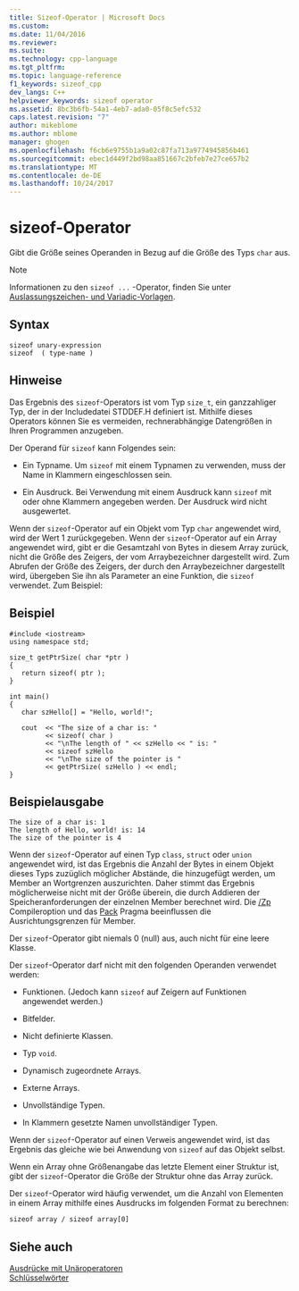 ```yaml
---
title: Sizeof-Operator | Microsoft Docs
ms.custom: 
ms.date: 11/04/2016
ms.reviewer: 
ms.suite: 
ms.technology: cpp-language
ms.tgt_pltfrm: 
ms.topic: language-reference
f1_keywords: sizeof_cpp
dev_langs: C++
helpviewer_keywords: sizeof operator
ms.assetid: 8bc3b6fb-54a1-4eb7-ada0-05f8c5efc532
caps.latest.revision: "7"
author: mikeblome
ms.author: mblome
manager: ghogen
ms.openlocfilehash: f6cb6e9755b1a9a02c87fa713a9774945856b461
ms.sourcegitcommit: ebec1d449f2bd98aa851667c2bfeb7e27ce657b2
ms.translationtype: MT
ms.contentlocale: de-DE
ms.lasthandoff: 10/24/2017
---
```

# <a name="sizeof-operator"></a>sizeof-Operator
Gibt die Größe seines Operanden in Bezug auf die Größe des Typs `char` aus.  
  
> [!NOTE]
>  Informationen zu den `sizeof ...` -Operator, finden Sie unter [Auslassungszeichen- und Variadic-Vorlagen](../cpp/ellipses-and-variadic-templates.md).  
  
## <a name="syntax"></a>Syntax  
  
```  
sizeof unary-expression  
sizeof  ( type-name )  
```  
  
## <a name="remarks"></a>Hinweise  
 Das Ergebnis des `sizeof`-Operators ist vom Typ `size_t`, ein ganzzahliger Typ, der in der Includedatei STDDEF.H definiert ist. Mithilfe dieses Operators können Sie es vermeiden, rechnerabhängige Datengrößen in Ihren Programmen anzugeben.  
  
 Der Operand für `sizeof` kann Folgendes sein:  
  
-   Ein Typname. Um `sizeof` mit einem Typnamen zu verwenden, muss der Name in Klammern eingeschlossen sein.  
  
-   Ein Ausdruck. Bei Verwendung mit einem Ausdruck kann `sizeof` mit oder ohne Klammern angegeben werden. Der Ausdruck wird nicht ausgewertet.  
  
 Wenn der `sizeof`-Operator auf ein Objekt vom Typ `char` angewendet wird, wird der Wert 1 zurückgegeben. Wenn der `sizeof`-Operator auf ein Array angewendet wird, gibt er die Gesamtzahl von Bytes in diesem Array zurück, nicht die Größe des Zeigers, der vom Arraybezeichner dargestellt wird. Zum Abrufen der Größe des Zeigers, der durch den Arraybezeichner dargestellt wird, übergeben Sie ihn als Parameter an eine Funktion, die `sizeof` verwendet. Zum Beispiel:  
  
## <a name="example"></a>Beispiel  
  
```  
#include <iostream>  
using namespace std;  
  
size_t getPtrSize( char *ptr )  
{  
   return sizeof( ptr );  
}  
  
int main()  
{  
   char szHello[] = "Hello, world!";  
  
   cout  << "The size of a char is: "  
         << sizeof( char )  
         << "\nThe length of " << szHello << " is: "  
         << sizeof szHello  
         << "\nThe size of the pointer is "  
         << getPtrSize( szHello ) << endl;  
}  
```  
  
## <a name="sample-output"></a>Beispielausgabe  
  
```  
The size of a char is: 1  
The length of Hello, world! is: 14  
The size of the pointer is 4  
```  
  
 Wenn der `sizeof`-Operator auf einen Typ `class`, `struct` oder `union` angewendet wird, ist das Ergebnis die Anzahl der Bytes in einem Objekt dieses Typs zuzüglich möglicher Abstände, die hinzugefügt werden, um Member an Wortgrenzen auszurichten. Daher stimmt das Ergebnis möglicherweise nicht mit der Größe überein, die durch Addieren der Speicheranforderungen der einzelnen Member berechnet wird. Die [/Zp](../build/reference/zp-struct-member-alignment.md) Compileroption und das [Pack](../preprocessor/pack.md) Pragma beeinflussen die Ausrichtungsgrenzen für Member.  
  
 Der `sizeof`-Operator gibt niemals 0 (null) aus, auch nicht für eine leere Klasse.  
  
 Der `sizeof`-Operator darf nicht mit den folgenden Operanden verwendet werden:  
  
-   Funktionen. (Jedoch kann `sizeof` auf Zeigern auf Funktionen angewendet werden.)  
  
-   Bitfelder.  
  
-   Nicht definierte Klassen.  
  
-   Typ `void`.  
  
-   Dynamisch zugeordnete Arrays.  
  
-   Externe Arrays.  
  
-   Unvollständige Typen.  
  
-   In Klammern gesetzte Namen unvollständiger Typen.  
  
 Wenn der `sizeof`-Operator auf einen Verweis angewendet wird, ist das Ergebnis das gleiche wie bei Anwendung von `sizeof` auf das Objekt selbst.  
  
 Wenn ein Array ohne Größenangabe das letzte Element einer Struktur ist, gibt der `sizeof`-Operator die Größe der Struktur ohne das Array zurück.  
  
 Der `sizeof`-Operator wird häufig verwendet, um die Anzahl von Elementen in einem Array mithilfe eines Ausdrucks im folgenden Format zu berechnen:  
  
```  
sizeof array / sizeof array[0]  
```  
  
## <a name="see-also"></a>Siehe auch  
 [Ausdrücke mit Unäroperatoren](../cpp/expressions-with-unary-operators.md)   
 [Schlüsselwörter](../cpp/keywords-cpp.md)